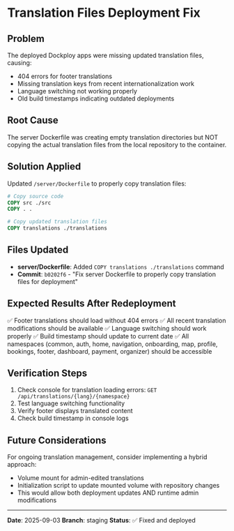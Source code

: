 # Translation Files Deployment Fix

## Problem
The deployed Dockploy apps were missing updated translation files, causing:
- 404 errors for footer translations
- Missing translation keys from recent internationalization work
- Language switching not working properly
- Old build timestamps indicating outdated deployments

## Root Cause
The server Dockerfile was creating empty translation directories but NOT copying the actual translation files from the local repository to the container.

## Solution Applied
Updated `/server/Dockerfile` to properly copy translation files:

```dockerfile
# Copy source code
COPY src ./src
COPY . .

# Copy updated translation files
COPY translations ./translations
```

## Files Updated
- **server/Dockerfile**: Added `COPY translations ./translations` command
- **Commit**: `b0202f6` - "Fix server Dockerfile to properly copy translation files for deployment"

## Expected Results After Redeployment
✅ Footer translations should load without 404 errors
✅ All recent translation modifications should be available
✅ Language switching should work properly
✅ Build timestamp should update to current date
✅ All namespaces (common, auth, home, navigation, onboarding, map, profile, bookings, footer, dashboard, payment, organizer) should be accessible

## Verification Steps
1. Check console for translation loading errors: `GET /api/translations/{lang}/{namespace}`
2. Test language switching functionality
3. Verify footer displays translated content
4. Check build timestamp in console logs

## Future Considerations
For ongoing translation management, consider implementing a hybrid approach:
- Volume mount for admin-edited translations
- Initialization script to update mounted volume with repository changes
- This would allow both deployment updates AND runtime admin modifications

---
**Date**: 2025-09-03
**Branch**: staging
**Status**: ✅ Fixed and deployed
